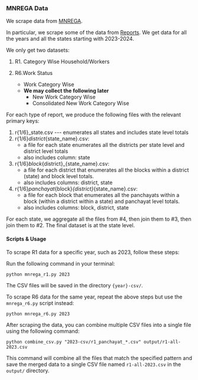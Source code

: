### MNREGA Data

We scrape data from [MNREGA](https://nrega.nic.in/MGNREGA_new/Nrega_home.aspx).

In particular, we scrape some of the data from [Reports](https://nreganarep.nic.in/netnrega/MISreport4.aspx). We get data for all the years and all the states starting with 2023-2024.

We only get two datasets:

1. R1. Category Wise Household/Workers

2. R6.Work Status
	* Work Category Wise
	* **We may collect the following later** 
		* New Work Category Wise 
		* Consolidated New Work Category Wise

For each type of report, we produce the following files with the relevant primary keys:

1. r{1/6}_state.csv --- enumerates all states and includes state level totals
2. r{1/6}_district_{state_name}.csv: 
	* a file for each state enumerates all the districts per state level and district level totals
	* also includes column: state
3. r{1/6}_block_{district}_{state_name}.csv:
	* a file for each district that enumerates all the blocks within a district (state) and block level totals.
	* also includes columns: district, state
4. r{1/6}_panchayat_{block}_{district}_{state_name}.csv:
	* a file for each block that enumerates all the panchayats within a block (within a district within a state) and panchayat level totals.
	* also includes columns: block, district, state

For each state, we aggregate all the files from #4, then join them to #3, then join them to #2. The final dataset is at the state level.

#### Scripts & Usage

To scrape R1 data for a specific year, such as 2023, follow these steps:

Run the following command in your terminal:

```
python mnrega_r1.py 2023
```

The CSV files will be saved in the directory `{year}-csv/`.

To scrape R6 data for the same year, repeat the above steps but use the `mnrega_r6.py` script instead:

```
python mnrega_r6.py 2023
```

After scraping the data, you can combine multiple CSV files into a single file using the following command:

```
python combine_csv.py "2023-csv/r1_panchayat_*.csv" output/r1-all-2023.csv
```

This command will combine all the files that match the specified pattern and save the merged data to a single CSV file named `r1-all-2023.csv` in the `output/` directory.
